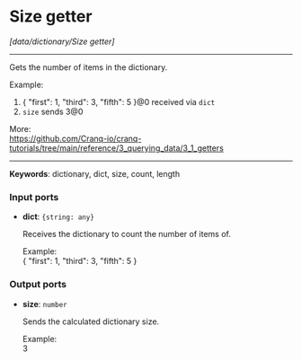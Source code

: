 # Size getter

_[data/dictionary/Size getter]_

---

Gets the number of items in the dictionary.  
  
Example:  
1. { "first": 1, "third": 3, "fifth": 5 }@0 received via `dict`  
3. `size` sends 3@0  
  
More:  
https://github.com/Cranq-io/cranq-tutorials/tree/main/reference/3_querying_data/3_1_getters  

---

__Keywords__: dictionary, dict, size, count, length

### Input ports

* __dict__: ` {string: any} `

    Receives the dictionary to count the number of items of.  
      
    Example:  
    { "first": 1, "third": 3, "fifth": 5 }  

### Output ports

* __size__: ` number `

    Sends the calculated dictionary size.  
      
    Example:  
    3  


